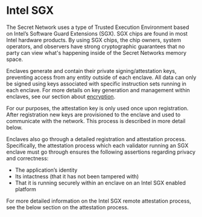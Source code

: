 # Intel SGX

The Secret Network uses a type of Trusted Execution Environment based on Intel’s Software Guard Extensions (SGX). SGX chips are found in most Intel hardware products. By using SGX chips, the chip owners, system operators, and observers have strong cryptographic guarantees that no party can view what's happening inside of the Secret Networks memory space.

Enclaves generate and contain their private signing/attestation keys, preventing access from any entity outside of each enclave. All data can only be signed using keys associated with specific instruction sets running in each enclave. For more details on key generation and management within enclaves, see our section about [encryption](https://docs.scrt.network/protocol/encryption-specs.html).

For our purposes, the attestation key is only used once upon registration. After registration new keys are provisioned to the enclave and used to communicate with the network. This process is described in more detail below.

Enclaves also go through a detailed registration and attestation process. Specifically, the attestation process which each validator running an SGX enclave must go through ensures the following assertions regarding privacy and correctness:

* The application’s identity
* Its intactness (that it has not been tampered with)
* That it is running securely within an enclave on an Intel SGX enabled platform

For more detailed information on the Intel SGX remote attestation process, see the below section on the attestation process.
